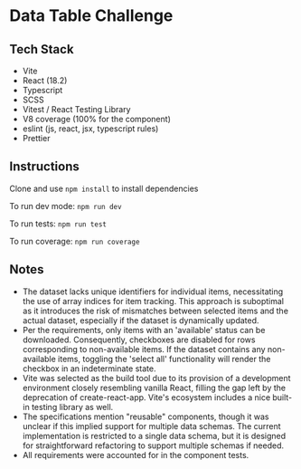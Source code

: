# Data Table Challenge

## Tech Stack

- Vite
- React (18.2)
- Typescript
- SCSS
- Vitest / React Testing Library
- V8 coverage (100% for the component)
- eslint (js, react, jsx, typescript rules)
- Prettier

## Instructions

Clone and use `npm install` to install dependencies

To run dev mode:
`npm run dev`

To run tests:
`npm run test`

To run coverage:
`npm run coverage`

## Notes

- The dataset lacks unique identifiers for individual items, necessitating the use of array indices for item tracking. This approach is suboptimal as it introduces the risk of mismatches between selected items and the actual dataset, especially if the dataset is dynamically updated.
- Per the requirements, only items with an 'available' status can be downloaded. Consequently, checkboxes are disabled for rows corresponding to non-available items. If the dataset contains any non-available items, toggling the 'select all' functionality will render the checkbox in an indeterminate state.
- Vite was selected as the build tool due to its provision of a development environment closely resembling vanilla React, filling the gap left by the deprecation of create-react-app. Vite's ecosystem includes a nice built-in testing library as well.
- The specifications mention "reusable" components, though it was unclear if this implied support for multiple data schemas. The current implementation is restricted to a single data schema, but it is designed for straightforward refactoring to support multiple schemas if needed.
- All requirements were accounted for in the component tests.
